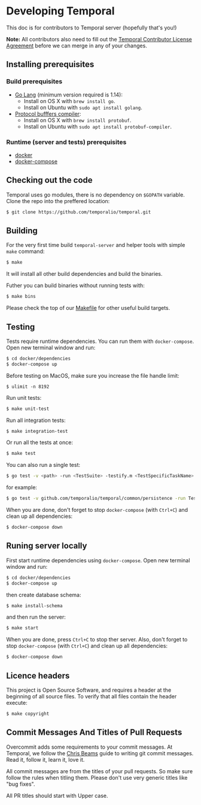 # Developing Temporal

This doc is for contributors to Temporal server (hopefully that's you!)

**Note:** All contributors also need to fill out the [Temporal Contributor License Agreement](https://gist.github.com/samarabbas/7dcd41eb1d847e12263cc961ccfdb197) before we can merge in any of your changes.

## Installing prerequisites

### Build prerequisites 
* [Go Lang](https://golang.org/) (minimum version required is 1.14):
  - Install on OS X with `brew install go`.
  - Install on Ubuntu with `sudo apt install golang`.
* [Protocol bufffers compiler](https://github.com/protocolbuffers/protobuf/):
  - Install on OS X with `brew install protobuf`.
  - Install on Ubuntu with `sudo apt install protobuf-compiler`.

### Runtime (server and tests) prerequisites
* [docker](https://docs.docker.com/engine/install/)
* [docker-compose](https://docs.docker.com/compose/install/)

## Checking out the code

Temporal uses go modules, there is no dependency on `$GOPATH` variable. Clone the repo into the preffered location:
```bash
$ git clone https://github.com/temporalio/temporal.git
```

## Building

For the very first time build `temporal-server` and helper tools with simple `make` command: 
```bash
$ make
```

It will install all other build dependencies and build the binaries.

Futher you can build binaries without running tests with:
```bash
$ make bins
```

Please check the top of our [Makefile](Makefile) for other useful build targets.

## Testing

Tests require runtime dependencies. You can run them with `docker-compose`. Open new terminal window and run:
```bash
$ cd docker/dependencies
$ docker-compose up
```
Before testing on MacOS, make sure you increase the file handle limit:
```
$ ulimit -n 8192
```

Run unit tests:
```bash
$ make unit-test
```

Run all integration tests:
```bash
$ make integration-test
```

Or run all the tests at once:
```bash
$ make test
```

You can also run a single test:
```bash
$ go test -v <path> -run <TestSuite> -testify.m <TestSpecificTaskName>
```
for example:
```bash
$ go test -v github.com/temporalio/temporal/common/persistence -run TestCassandraPersistenceSuite -testify.m TestPersistenceStartWorkflow
```

When you are done, don't forget to stop `docker-compose` (with `Ctrl+C`) and clean up all dependencies:
```bash
$ docker-compose down
```

## Runing server locally

First start runtime dependencies using `docker-compose`. Open new terminal window and run:
```bash
$ cd docker/dependencies
$ docker-compose up
```
then create database schema:
```bash
$ make install-schema
```
and then run the server:
```bash
$ make start
```

When you are done, press `Ctrl+C` to stop ther server. Also, don't forget to stop `docker-compose` (with `Ctrl+C`) and clean up all dependencies:
```bash
$ docker-compose down
```

## Licence headers

This project is Open Source Software, and requires a header at the beginning of
all source files. To verify that all files contain the header execute:
```bash
$ make copyright
```

## Commit Messages And Titles of Pull Requests

Overcommit adds some requirements to your commit messages. At Temporal, we follow the
[Chris Beams](http://chris.beams.io/posts/git-commit/) guide to writing git
commit messages. Read it, follow it, learn it, love it.

All commit messages are from the titles of your pull requests. So make sure follow the rules when titling them. 
Please don't use very generic titles like "bug fixes". 

All PR titles should start with Upper case.
